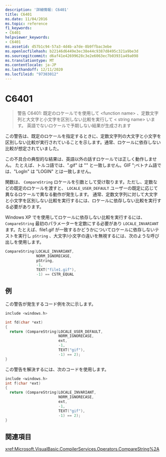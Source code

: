 ```yaml
---
description: '詳細情報: C6401'
title: C6401
ms.date: 11/04/2016
ms.topic: reference
f1_keywords:
- C6401
helpviewer_keywords:
- C6401
ms.assetid: d57b1c94-57a3-4d4b-a7de-8b9ffbac3ebe
ms.openlocfilehash: b22146d6449e3ec38e44c9387d8495c321a9be3d
ms.sourcegitcommit: d6af41e42699628c3e2e6063ec7b03931a49a098
ms.translationtype: MT
ms.contentlocale: ja-JP
ms.lasthandoff: 12/11/2020
ms.locfileid: "97303012"
---
```

# <a name="c6401"></a>C6401

> 警告 C6401: 既定のロケールでを使用して \<function name> 、定数文字列と大文字と小文字を区別しない比較を実行して \< string name> います。 英語でないロケールで予期しない結果が生成されます

この警告は、既定のロケールを指定するときに、定数文字列の大文字と小文字を区別しない比較が実行されていることを示します。通常、ロケールに依存しない比較が想定されていました。

この不具合の典型的な結果は、英語以外の話すロケールでは正しく動作しません。 たとえば、トルコ語では、".gif" は "" と一致しません。GIF ";ベトナム語では、"LogIn" は "LOGIN" とは一致しません。

関数は、 `CompareString` ロケールを引数として受け取ります。ただし、定数などの既定のロケールを渡すと、 `LOCALE_USER_DEFAULT` ユーザーの既定に応じて異なるロケールで異なる動作が発生します。 通常、定数文字列に対して大文字と小文字を区別しない比較を実行するには、ロケールに依存しない比較を実行する必要があります。

Windows XP でを使用してロケールに依存しない比較を実行するには、 `CompareString` 最初のパラメーターを定数にする必要があり `LOCALE_INVARIANT` ます。たとえば、file1.gif が一致するかどうかについてロケールに依存しないテストを実行し `pString` 、大文字/小文字の違いを無視するには、次のような呼び出しを使用します。

```cpp
CompareString(LOCALE_INVARIANT,
              NORM_IGNORECASE,
              pString,
              -1,
              TEXT("file1.gif"),
              -1) == CSTR_EQUAL
```

## <a name="example"></a>例

この警告が発生するコード例を次に示します。

```cpp
include <windows.h>

int fd(char *ext)
{
  return (CompareString(LOCALE_USER_DEFAULT,
                        NORM_IGNORECASE,
                        ext,
                        -1,
                        TEXT("gif"),
                        -1) == 2);
}
```

この警告を解決するには、次のコードを使用します。

```cpp
include <windows.h>
int f(char *ext)
{
  return (CompareString(LOCALE_INVARIANT,
                        NORM_IGNORECASE,
                        ext,
                        -1,
                        TEXT("gif"),
                        -1) == 2);
}
```

## <a name="see-also"></a>関連項目

<xref:Microsoft.VisualBasic.CompilerServices.Operators.CompareString%2A>
